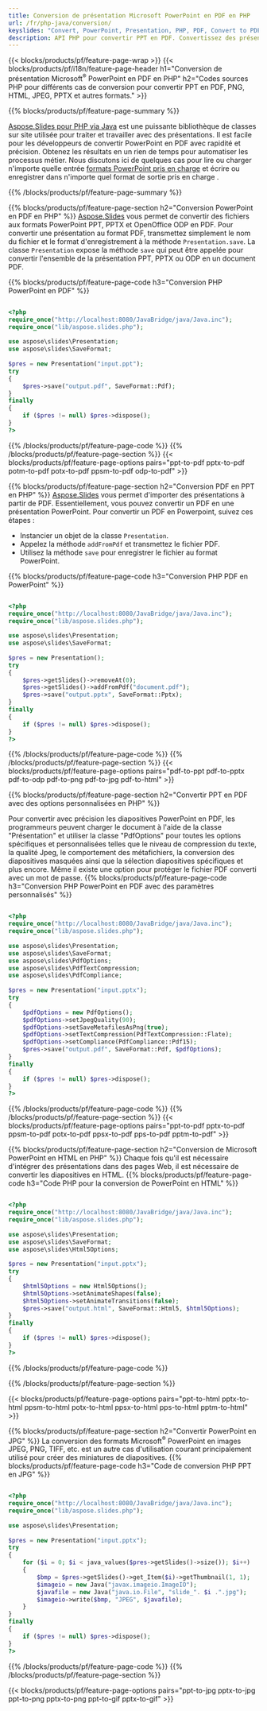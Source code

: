 ```yaml
---
title: Conversion de présentation Microsoft PowerPoint en PDF en PHP
url: /fr/php-java/conversion/
keyslides: "Convert, PowerPoint, Presentation, PHP, PDF, Convert to PDF, PPT to PDF"
description: API PHP pour convertir PPT en PDF. Convertissez des présentations en JPG, PNG et autres formats en PHP.
---
```


{{< blocks/products/pf/feature-page-wrap >}}
{{< blocks/products/pf/i18n/feature-page-header h1="Conversion de présentation Microsoft<sup>®</sup> PowerPoint en PDF en PHP" h2="Codes sources PHP pour différents cas de conversion pour convertir PPT en PDF, PNG, HTML, JPEG, PPTX et autres formats." >}}

{{% blocks/products/pf/feature-page-summary %}}

[Aspose.Slides pour PHP via Java](https://products.aspose.com/slides/fr/php-java/) est une puissante bibliothèque de classes sur site utilisée pour traiter et travailler avec des présentations. Il est facile pour les développeurs de convertir PowerPoint en PDF avec rapidité et précision. Obtenez les résultats en un rien de temps pour automatiser les processus métier. Nous discutons ici de quelques cas pour lire ou charger n'importe quelle entrée [formats PowerPoint pris en charge](https://docs.aspose.com/slides/php-java/supported-file-formats/) et écrire ou enregistrer dans n'importe quel format de sortie pris en charge . 

{{% /blocks/products/pf/feature-page-summary  %}}

{{% blocks/products/pf/feature-page-section  h2="Conversion PowerPoint en PDF en PHP" %}}
[Aspose.Slides](https://products.aspose.com/slides/fr/php-java/) vous permet de convertir des fichiers aux formats PowerPoint PPT, PPTX et OpenOffice ODP en PDF. Pour convertir une présentation au format PDF, transmettez simplement le nom du fichier et le format d'enregistrement à la méthode `Presentation.save`. La classe `Presentation` expose la méthode `save` qui peut être appelée pour convertir l'ensemble de la présentation PPT, PPTX ou ODP en un document PDF.

{{% blocks/products/pf/feature-page-code h3="Conversion PHP PowerPoint en PDF" %}}

```php

<?php
require_once("http://localhost:8080/JavaBridge/java/Java.inc");
require_once("lib/aspose.slides.php");
 
use aspose\slides\Presentation;
use aspose\slides\SaveFormat;
 
$pres = new Presentation("input.ppt");
try
{
    $pres->save("output.pdf", SaveFormat::Pdf); 
}
finally
{
    if ($pres != null) $pres->dispose();
}
?>
```
{{% /blocks/products/pf/feature-page-code  %}}
{{% /blocks/products/pf/feature-page-section %}}
{{< blocks/products/pf/feature-page-options pairs="ppt-to-pdf pptx-to-pdf potm-to-pdf potx-to-pdf ppsm-to-pdf odp-to-pdf" >}}

{{% blocks/products/pf/feature-page-section  h2="Conversion PDF en PPT en PHP" %}}
[Aspose.Slides](https://products.aspose.com/slides/fr/php-java/) vous permet d'importer des présentations à partir de PDF. Essentiellement, vous pouvez convertir un PDF en une présentation PowerPoint. Pour convertir un PDF en Powerpoint, suivez ces étapes :
- Instancier un objet de la classe `Presentation`.
- Appelez la méthode `addFromPdf` et transmettez le fichier PDF.
- Utilisez la méthode `save` pour enregistrer le fichier au format PowerPoint.

{{% blocks/products/pf/feature-page-code h3="Conversion PHP PDF en PowerPoint" %}}

```php

<?php
require_once("http://localhost:8080/JavaBridge/java/Java.inc");
require_once("lib/aspose.slides.php");
 
use aspose\slides\Presentation;
use aspose\slides\SaveFormat;
 
$pres = new Presentation();
try
{
    $pres->getSlides()->removeAt(0);
    $pres->getSlides()->addFromPdf("document.pdf");
    $pres->save("output.pptx", SaveFormat::Pptx); 
}
finally
{
    if ($pres != null) $pres->dispose();
}
?>
```
{{% /blocks/products/pf/feature-page-code  %}}
{{% /blocks/products/pf/feature-page-section %}}
{{< blocks/products/pf/feature-page-options pairs="pdf-to-ppt pdf-to-pptx pdf-to-odp pdf-to-png pdf-to-jpg pdf-to-html" >}}


{{% blocks/products/pf/feature-page-section  h2="Convertir PPT en PDF avec des options personnalisées en PHP" %}}

Pour convertir avec précision les diapositives PowerPoint en PDF, les programmeurs peuvent charger le document à l'aide de la classe "Présentation" et utiliser la classe "PdfOptions" pour toutes les options spécifiques et personnalisées telles que le niveau de compression du texte, la qualité Jpeg, le comportement des métafichiers, la conversion des diapositives masquées ainsi que la sélection diapositives spécifiques et plus encore. Même il existe une option pour protéger le fichier PDF converti avec un mot de passe.
{{% blocks/products/pf/feature-page-code h3="Conversion PHP PowerPoint en PDF avec des paramètres personnalisés" %}}

```php

<?php
require_once("http://localhost:8080/JavaBridge/java/Java.inc");
require_once("lib/aspose.slides.php");
 
use aspose\slides\Presentation;
use aspose\slides\SaveFormat;
use aspose\slides\PdfOptions;
use aspose\slides\PdfTextCompression;
use aspose\slides\PdfCompliance;
 
$pres = new Presentation("input.pptx");
try
{
    $pdfOptions = new PdfOptions();
    $pdfOptions->setJpegQuality(90);
    $pdfOptions->setSaveMetafilesAsPng(true);
    $pdfOptions->setTextCompression(PdfTextCompression::Flate);
    $pdfOptions->setCompliance(PdfCompliance::Pdf15);
    $pres->save("output.pdf", SaveFormat::Pdf, $pdfOptions);
}
finally
{
    if ($pres != null) $pres->dispose();
}
?>
```
{{% /blocks/products/pf/feature-page-code  %}}
{{% /blocks/products/pf/feature-page-section %}}
{{< blocks/products/pf/feature-page-options pairs="ppt-to-pdf pptx-to-pdf ppsm-to-pdf potx-to-pdf ppsx-to-pdf pps-to-pdf pptm-to-pdf" >}}


{{% blocks/products/pf/feature-page-section  h2="Conversion de Microsoft PowerPoint en HTML en PHP" %}}
Chaque fois qu'il est nécessaire d'intégrer des présentations dans des pages Web, il est nécessaire de convertir les diapositives en HTML. 
{{% blocks/products/pf/feature-page-code h3="Code PHP pour la conversion de PowerPoint en HTML" %}}

```php

<?php
require_once("http://localhost:8080/JavaBridge/java/Java.inc");
require_once("lib/aspose.slides.php");
 
use aspose\slides\Presentation;
use aspose\slides\SaveFormat;
use aspose\slides\Html5Options;
 
$pres = new Presentation("input.pptx");
try
{
    $html5Options = new Html5Options();
    $html5Options->setAnimateShapes(false);
    $html5Options->setAnimateTransitions(false);
    $pres->save("output.html", SaveFormat::Html5, $html5Options);
}
finally
{
    if ($pres != null) $pres->dispose();
}
?>
```
{{% /blocks/products/pf/feature-page-code %}}

{{% /blocks/products/pf/feature-page-section %}}

{{< blocks/products/pf/feature-page-options pairs="ppt-to-html pptx-to-html ppsm-to-html potx-to-html ppsx-to-html pps-to-html pptm-to-html" >}}

{{% blocks/products/pf/feature-page-section  h2="Convertir PowerPoint en JPG" %}}
La conversion des formats Microsoft<sup>®</sup> PowerPoint en images JPEG, PNG, TIFF, etc. est un autre cas d'utilisation courant principalement utilisé pour créer des miniatures de diapositives. 
{{% blocks/products/pf/feature-page-code h3="Code de conversion PHP PPT en JPG" %}}
```php

<?php
require_once("http://localhost:8080/JavaBridge/java/Java.inc");
require_once("lib/aspose.slides.php");
 
use aspose\slides\Presentation;
 
$pres = new Presentation("input.pptx");
try
{
    for ($i = 0; $i < java_values($pres->getSlides()->size()); $i++)
    {
        $bmp = $pres->getSlides()->get_Item($i)->getThumbnail(1, 1);
        $imageio = new Java("javax.imageio.ImageIO");
        $javafile = new Java("java.io.File", "slide_". $i .".jpg");
        $imageio->write($bmp, "JPEG", $javafile);
    }
}
finally
{
    if ($pres != null) $pres->dispose();
}
?>  
```
{{% /blocks/products/pf/feature-page-code %}}
{{% /blocks/products/pf/feature-page-section %}}

{{< blocks/products/pf/feature-page-options pairs="ppt-to-jpg pptx-to-jpg ppt-to-png pptx-to-png ppt-to-gif pptx-to-gif" >}}